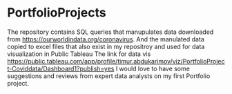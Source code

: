 # PortfolioProjects
The repository contains SQL queries that manupulates data downloaded from https://ourworldindata.org/coronavirus.
And the manulated data copied to excel files that also exist in my repositroy and used for data visualization in Public Tableau
The link for data vis https://public.tableau.com/app/profile/timur.abdukarimov/viz/PortfolioProject-Coviddata/Dashboard1?publish=yes
I would love to have some suggestions and reviews from expert data analysts on my first Portfolio project.
